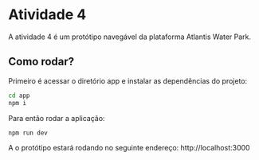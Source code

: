 # Atividade 4

A atividade 4 é um protótipo navegável da plataforma Atlantis Water Park.

## Como rodar?

Primeiro é acessar o diretório app e instalar as dependências do projeto:

```bash
cd app
npm i
```

Para então rodar a aplicação:

```bash
npm run dev
```

A o protótipo estará rodando no seguinte endereço:
http://localhost:3000